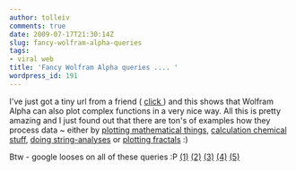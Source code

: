 ```yaml
---
author: tolleiv
comments: true
date: 2009-07-17T21:30:14Z
slug: fancy-wolfram-alpha-queries
tags:
- viral web
title: 'Fancy Wolfram Alpha queries .... '
wordpress_id: 191
---
```


I've just got a tiny url from a friend ( [click ](http://www06.wolframalpha.com/input/?i=Plot3D[x*y+%281+-+x^2+-+y^2%29%2C+{x%2C+0%2C+1}%2C+{y%2C+0%2C+1}])) and this shows that Wolfram Alpha can also plot complex functions in a very nice way. All this is pretty amazing and I just found out that there are ton's of examples how they process data ~ either by [plotting mathematical things](http://www06.wolframalpha.com/examples/PlottingAndGraphics.html), [calculation chemical stuff](http://www06.wolframalpha.com/input/?i=C6H5COOH), [doing string-analyses](http://www06.wolframalpha.com/examples/StringProcessing.html) or [plotting fractals](http://www06.wolframalpha.com/input/?i=Julia+set+-0.40%2B0.65I) :)

Btw - google looses on all of these queries :P [(1)](http://www.google.com/search?hl=en&site=&q=Plot3D[x*y+%281+-+x^2+-+y^2%29%2C+{x%2C+0%2C+1}%2C+{y%2C+0%2C+1}]&btnG=Search) [(2)](http://www.google.com/search?hl=en&q=plot+sin+x+cos+y&aq=f&oq=&aqi=) [(3)](http://www.google.com/search?hl=en&q=C6H5COOH&aq=f&oq=&aqi=) [(4)](http://www.google.com/search?hl=en&q=ROT13+%22A+quick+brown+fox+jumps+over+the+lazy+dog.%22&aq=f&oq=&aqi=) [(5)](http://www.google.com/search?hl=en&q=Julia+set+-0.40%2B0.65I&aq=f&oq=&aqi=)
